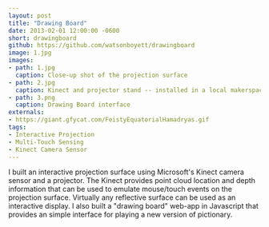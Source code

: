 ```yaml
---
layout: post
title: "Drawing Board"
date: 2013-02-01 12:00:00 -0600
short: drawingboard
github: https://github.com/watsonboyett/drawingboard
image: 1.jpg
images:
- path: 1.jpg
  caption: Close-up shot of the projection surface
- path: 2.jpg
  caption: Kinect and projector stand -- installed in a local makerspace
- path: 3.png
  caption: Drawing Board interface
externals:
- https://giant.gfycat.com/FeistyEquatorialHamadryas.gif
tags: 
- Interactive Projection
- Multi-Touch Sensing
- Kinect Camera Sensor
---
```


I built an interactive projection surface using Microsoft's Kinect camera sensor and a projector. The Kinect  provides point cloud location and depth information that can be used to emulate mouse/touch events on the projection surface. Virtually any reflective surface can be used as an interactive display. I also built a "drawing board" web-app in Javascript that provides an simple interface for playing a new version of pictionary.
